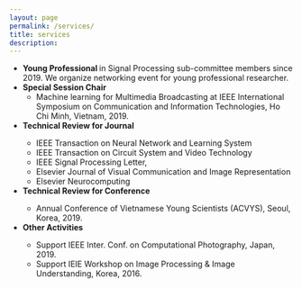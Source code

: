 ```yaml
---
layout: page
permalink: /services/
title: services
description: 
---
```


<ul>
    <li><b>Young Professional </b>in Signal Processing sub-committee members since 2019. We organize networking event for young professional researcher. 	</li> 
    <li><b>Special Session Chair </b> 
	<ul>
	<li>Machine learning for Multimedia Broadcasting at IEEE International Symposium on Communication and Information Technologies, Ho Chi Minh, Vietnam, 2019. 
	</li>
	</ul>
	</li>
    <li><b>Technical Review for Journal</b></li>
	<ul>
	<li>IEEE   Transaction on Neural Network and Learning System</li>
	<li>IEEE   Transaction on Circuit System and Video Technology</li>
	<li>IEEE   Signal Processing Letter, </li>
	<li>Elsevier  Journal of Visual Communication and Image Representation</li>
	<li>Elsevier  Neurocomputing</li>
	</ul>
    <li><b>Technical Review for Conference</b></li> 
	<ul>
	<li>Annual Conference of Vietnamese Young Scientists (ACVYS), Seoul, Korea, 2019. </li>
	</ul>
	<li><b>Other Activities</b></li> 
	<ul>
	<li>Support IEEE Inter. Conf. on Computational Photography, Japan, 2019. 
	</li>
	<li>Support IEIE Workshop on Image Processing & Image Understanding, Korea, 2016.
	</li>
</ul>




